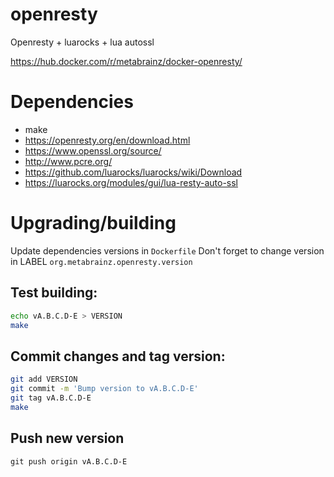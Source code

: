 # openresty
Openresty + luarocks + lua autossl

https://hub.docker.com/r/metabrainz/docker-openresty/

# Dependencies

- make
- https://openresty.org/en/download.html
- https://www.openssl.org/source/
- http://www.pcre.org/
- https://github.com/luarocks/luarocks/wiki/Download
- https://luarocks.org/modules/gui/lua-resty-auto-ssl

# Upgrading/building

Update dependencies versions in `Dockerfile`
Don't forget to change version in LABEL `org.metabrainz.openresty.version`

## Test building:

```bash
echo vA.B.C.D-E > VERSION
make
```

## Commit changes and tag version:

```bash
git add VERSION
git commit -m 'Bump version to vA.B.C.D-E'
git tag vA.B.C.D-E
make
```

## Push new version

`git push origin vA.B.C.D-E`

